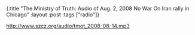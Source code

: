 {:title "The Ministry of Truth: Audio of Aug. 2, 2008 No War On Iran rally in Chicago"
:layout :post
:tags  ["radio"]}

<http://www.szcz.org/audio/tmot_2008-08-14.mp3>

